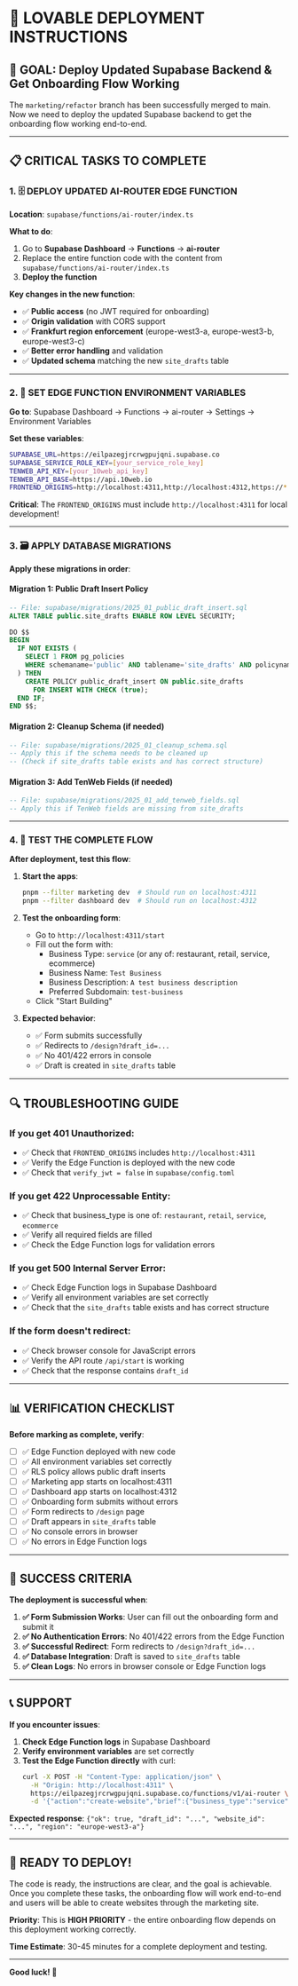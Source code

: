 # 🚀 **LOVABLE DEPLOYMENT INSTRUCTIONS**

## 🎯 **GOAL: Deploy Updated Supabase Backend & Get Onboarding Flow Working**

The `marketing/refactor` branch has been successfully merged to main. Now we need to deploy the updated Supabase backend to get the onboarding flow working end-to-end.

---

## 📋 **CRITICAL TASKS TO COMPLETE**

### **1. 🗄️ DEPLOY UPDATED AI-ROUTER EDGE FUNCTION**

**Location**: `supabase/functions/ai-router/index.ts`

**What to do**:
1. Go to **Supabase Dashboard** → **Functions** → **ai-router**
2. Replace the entire function code with the content from `supabase/functions/ai-router/index.ts`
3. **Deploy the function**

**Key changes in the new function**:
- ✅ **Public access** (no JWT required for onboarding)
- ✅ **Origin validation** with CORS support
- ✅ **Frankfurt region enforcement** (europe-west3-a, europe-west3-b, europe-west3-c)
- ✅ **Better error handling** and validation
- ✅ **Updated schema** matching the new `site_drafts` table

---

### **2. 🔧 SET EDGE FUNCTION ENVIRONMENT VARIABLES**

**Go to**: Supabase Dashboard → Functions → ai-router → Settings → Environment Variables

**Set these variables**:
```bash
SUPABASE_URL=https://eilpazegjrcrwgpujqni.supabase.co
SUPABASE_SERVICE_ROLE_KEY=[your_service_role_key]
TENWEB_API_KEY=[your_10web_api_key]
TENWEB_API_BASE=https://api.10web.io
FRONTEND_ORIGINS=http://localhost:4311,http://localhost:4312,https://*.naveeg.com,https://*.naveeg.app
```

**Critical**: The `FRONTEND_ORIGINS` must include `http://localhost:4311` for local development!

---

### **3. 🗃️ APPLY DATABASE MIGRATIONS**

**Apply these migrations in order**:

#### **Migration 1: Public Draft Insert Policy**
```sql
-- File: supabase/migrations/2025_01_public_draft_insert.sql
ALTER TABLE public.site_drafts ENABLE ROW LEVEL SECURITY;

DO $$
BEGIN
  IF NOT EXISTS (
    SELECT 1 FROM pg_policies
    WHERE schemaname='public' AND tablename='site_drafts' AND policyname='public_draft_insert'
  ) THEN
    CREATE POLICY public_draft_insert ON public.site_drafts
      FOR INSERT WITH CHECK (true);
  END IF;
END $$;
```

#### **Migration 2: Cleanup Schema (if needed)**
```sql
-- File: supabase/migrations/2025_01_cleanup_schema.sql
-- Apply this if the schema needs to be cleaned up
-- (Check if site_drafts table exists and has correct structure)
```

#### **Migration 3: Add TenWeb Fields (if needed)**
```sql
-- File: supabase/migrations/2025_01_add_tenweb_fields.sql
-- Apply this if TenWeb fields are missing from site_drafts
```

---

### **4. 🧪 TEST THE COMPLETE FLOW**

**After deployment, test this flow**:

1. **Start the apps**:
   ```bash
   pnpm --filter marketing dev  # Should run on localhost:4311
   pnpm --filter dashboard dev  # Should run on localhost:4312
   ```

2. **Test the onboarding form**:
   - Go to `http://localhost:4311/start`
   - Fill out the form with:
     - Business Type: `service` (or any of: restaurant, retail, service, ecommerce)
     - Business Name: `Test Business`
     - Business Description: `A test business description`
     - Preferred Subdomain: `test-business`
   - Click "Start Building"

3. **Expected behavior**:
   - ✅ Form submits successfully
   - ✅ Redirects to `/design?draft_id=...`
   - ✅ No 401/422 errors in console
   - ✅ Draft is created in `site_drafts` table

---

## 🔍 **TROUBLESHOOTING GUIDE**

### **If you get 401 Unauthorized**:
- ✅ Check that `FRONTEND_ORIGINS` includes `http://localhost:4311`
- ✅ Verify the Edge Function is deployed with the new code
- ✅ Check that `verify_jwt = false` in `supabase/config.toml`

### **If you get 422 Unprocessable Entity**:
- ✅ Check that business_type is one of: `restaurant`, `retail`, `service`, `ecommerce`
- ✅ Verify all required fields are filled
- ✅ Check the Edge Function logs for validation errors

### **If you get 500 Internal Server Error**:
- ✅ Check Edge Function logs in Supabase Dashboard
- ✅ Verify all environment variables are set correctly
- ✅ Check that the `site_drafts` table exists and has correct structure

### **If the form doesn't redirect**:
- ✅ Check browser console for JavaScript errors
- ✅ Verify the API route `/api/start` is working
- ✅ Check that the response contains `draft_id`

---

## 📊 **VERIFICATION CHECKLIST**

**Before marking as complete, verify**:

- [ ] ✅ Edge Function deployed with new code
- [ ] ✅ All environment variables set correctly
- [ ] ✅ RLS policy allows public draft inserts
- [ ] ✅ Marketing app starts on localhost:4311
- [ ] ✅ Dashboard app starts on localhost:4312
- [ ] ✅ Onboarding form submits without errors
- [ ] ✅ Form redirects to `/design` page
- [ ] ✅ Draft appears in `site_drafts` table
- [ ] ✅ No console errors in browser
- [ ] ✅ No errors in Edge Function logs

---

## 🎯 **SUCCESS CRITERIA**

**The deployment is successful when**:

1. **✅ Form Submission Works**: User can fill out the onboarding form and submit it
2. **✅ No Authentication Errors**: No 401/422 errors from the Edge Function
3. **✅ Successful Redirect**: Form redirects to `/design?draft_id=...`
4. **✅ Database Integration**: Draft is saved to `site_drafts` table
5. **✅ Clean Logs**: No errors in browser console or Edge Function logs

---

## 📞 **SUPPORT**

**If you encounter issues**:

1. **Check Edge Function logs** in Supabase Dashboard
2. **Verify environment variables** are set correctly
3. **Test the Edge Function directly** with curl:
   ```bash
   curl -X POST -H "Content-Type: application/json" \
     -H "Origin: http://localhost:4311" \
     https://eilpazegjrcrwgpujqni.supabase.co/functions/v1/ai-router \
     -d '{"action":"create-website","brief":{"business_type":"service","business_name":"Test","business_description":"Test description"}}'
   ```

**Expected response**: `{"ok": true, "draft_id": "...", "website_id": "...", "region": "europe-west3-a"}`

---

## 🚀 **READY TO DEPLOY!**

The code is ready, the instructions are clear, and the goal is achievable. Once you complete these tasks, the onboarding flow will work end-to-end and users will be able to create websites through the marketing site.

**Priority**: This is **HIGH PRIORITY** - the entire onboarding flow depends on this deployment working correctly.

**Time Estimate**: 30-45 minutes for a complete deployment and testing.

---

**Good luck! 🎉**

